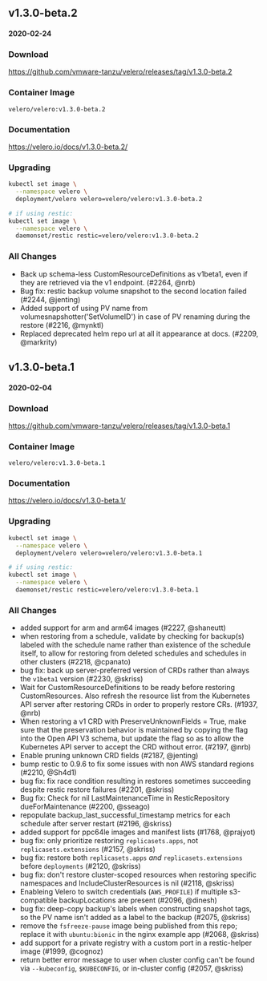 ## v1.3.0-beta.2
#### 2020-02-24

### Download
https://github.com/vmware-tanzu/velero/releases/tag/v1.3.0-beta.2

### Container Image
`velero/velero:v1.3.0-beta.2`

### Documentation
https://velero.io/docs/v1.3.0-beta.2/

### Upgrading
```bash
kubectl set image \
  --namespace velero \
  deployment/velero velero=velero/velero:v1.3.0-beta.2

# if using restic:
kubectl set image \
  --namespace velero \
  daemonset/restic restic=velero/velero:v1.3.0-beta.2
```

### All Changes
  * Back up schema-less CustomResourceDefinitions as v1beta1, even if they are retrieved via the v1 endpoint. (#2264, @nrb)
  * Bug fix: restic backup volume snapshot to the second location failed (#2244, @jenting)
  * Added support of using PV name from volumesnapshotter('SetVolumeID') in case of PV renaming during the restore (#2216, @mynktl)
  * Replaced deprecated helm repo url at all it appearance at docs. (#2209, @markrity)

## v1.3.0-beta.1
#### 2020-02-04

### Download
https://github.com/vmware-tanzu/velero/releases/tag/v1.3.0-beta.1

### Container Image
`velero/velero:v1.3.0-beta.1`

### Documentation
https://velero.io/docs/v1.3.0-beta.1/

### Upgrading
```bash
kubectl set image \
  --namespace velero \
  deployment/velero velero=velero/velero:v1.3.0-beta.1

# if using restic:
kubectl set image \
  --namespace velero \
  daemonset/restic restic=velero/velero:v1.3.0-beta.1
```

### All Changes
  * added support for arm and arm64 images (#2227, @shaneutt)
  * when restoring from a schedule, validate by checking for backup(s) labeled with the schedule name rather than existence of the schedule itself, to allow for restoring from deleted schedules and schedules in other clusters (#2218, @cpanato)
  * bug fix: back up server-preferred version of CRDs rather than always the `v1beta1` version (#2230, @skriss)
  * Wait for CustomResourceDefinitions to be ready before restoring CustomResources. Also refresh the resource list from the Kubernetes API server after restoring CRDs in order to properly restore CRs. (#1937, @nrb)
  * When restoring a v1 CRD with PreserveUnknownFields = True, make sure that the preservation behavior is maintained by copying the flag into the Open API V3 schema, but update the flag so as to allow the Kubernetes API server to accept the CRD without error. (#2197, @nrb)
  * Enable pruning unknown CRD fields (#2187, @jenting)
  * bump restic to 0.9.6 to fix some issues with non AWS standard regions (#2210, @Sh4d1)
  * bug fix: fix race condition resulting in restores sometimes succeeding despite restic restore failures (#2201, @skriss)
  * Bug fix: Check for nil LastMaintenanceTime in ResticRepository dueForMaintenance (#2200, @sseago)
  * repopulate backup_last_successful_timestamp metrics for each schedule after server restart (#2196, @skriss)
  * added support for ppc64le images and manifest lists (#1768, @prajyot)
  * bug fix: only prioritize restoring `replicasets.apps`, not `replicasets.extensions` (#2157, @skriss)
  * bug fix: restore both `replicasets.apps` *and* `replicasets.extensions` before `deployments` (#2120, @skriss)
  * bug fix: don't restore cluster-scoped resources when restoring specific namespaces and IncludeClusterResources is nil (#2118, @skriss)
  * Enableing Velero to switch credentials (`AWS_PROFILE`) if multiple s3-compatible backupLocations are present (#2096, @dinesh)
  * bug fix: deep-copy backup's labels when constructing snapshot tags, so the PV name isn't added as a label to the backup (#2075, @skriss)
  * remove the `fsfreeze-pause` image being published from this repo; replace it with `ubuntu:bionic` in the nginx example app (#2068, @skriss)
  * add support for a private registry with a custom port in a restic-helper image (#1999, @cognoz)
  * return better error message to user when cluster config can't be found via `--kubeconfig`, `$KUBECONFIG`, or in-cluster config (#2057, @skriss)
